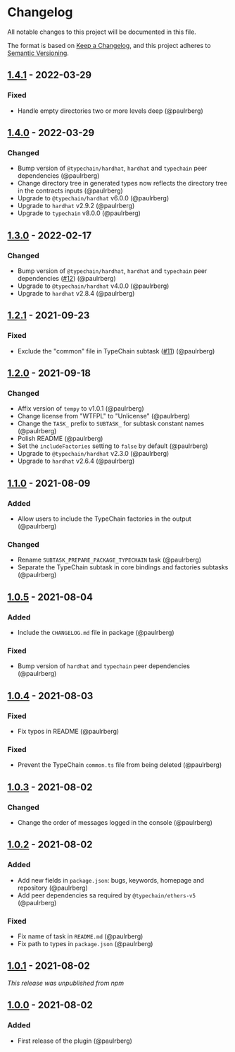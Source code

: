 # Changelog

All notable changes to this project will be documented in this file.

The format is based on [Keep a Changelog](https://keepachangelog.com/en/1.0.0/), and this project adheres to [Semantic
Versioning](https://semver.org/spec/v2.0.0.html).

## [1.4.1] - 2022-03-29

### Fixed

- Handle empty directories two or more levels deep (@paulrberg)

## [1.4.0] - 2022-03-29

### Changed

- Bump version of `@typechain/hardhat`, `hardhat` and `typechain` peer dependencies (@paulrberg)
- Change directory tree in generated types now reflects the directory tree in the contracts inputs (@paulrberg)
- Upgrade to `@typechain/hardhat` v6.0.0 (@paulrberg)
- Upgrade to `hardhat` v2.9.2 (@paulrberg)
- Upgrade to `typechain` v8.0.0 (@paulrberg)

## [1.3.0] - 2022-02-17

### Changed

- Bump version of `@typechain/hardhat`, `hardhat` and `typechain` peer dependencies ([#12](https://github.com/paulrberg/hardhat-packager/issues/12)) (@paulrberg)
- Upgrade to `@typechain/hardhat` v4.0.0 (@paulrberg)
- Upgrade to `hardhat` v2.8.4 (@paulrberg)

## [1.2.1] - 2021-09-23

### Fixed

- Exclude the "common" file in TypeChain subtask ([#11](https://github.com/paulrberg/hardhat-packager/issues/11)) (@paulrberg)

## [1.2.0] - 2021-09-18

### Changed

- Affix version of `tempy` to v1.0.1 (@paulrberg)
- Change license from "WTFPL" to "Unlicense" (@paulrberg)
- Change the `TASK_` prefix to `SUBTASK_` for subtask constant names (@paulrberg)
- Polish README (@paulrberg)
- Set the `includeFactories` setting to `false` by default (@paulrberg)
- Upgrade to `@typechain/hardhat` v2.3.0 (@paulrberg)
- Upgrade to `hardhat` v2.6.4 (@paulrberg)

## [1.1.0] - 2021-08-09

### Added

- Allow users to include the TypeChain factories in the output (@paulrberg)

### Changed

- Rename `SUBTASK_PREPARE_PACKAGE_TYPECHAIN` task (@paulrberg)
- Separate the TypeChain subtask in core bindings and factories subtasks (@paulrberg)

## [1.0.5] - 2021-08-04

### Added

- Include the `CHANGELOG.md` file in package (@paulrberg)

### Fixed

- Bump version of `hardhat` and `typechain` peer dependencies (@paulrberg)

## [1.0.4] - 2021-08-03

### Fixed

- Fix typos in README (@paulrberg)

### Fixed

- Prevent the TypeChain `common.ts` file from being deleted (@paulrberg)

## [1.0.3] - 2021-08-02

### Changed

- Change the order of messages logged in the console (@paulrberg)

## [1.0.2] - 2021-08-02

### Added

- Add new fields in `package.json`: bugs, keywords, homepage and repository (@paulrberg)
- Add peer dependencies sa required by `@typechain/ethers-v5` (@paulrberg)

### Fixed

- Fix name of task in `README.md` (@paulrberg)
- Fix path to types in `package.json` (@paulrberg)

## [1.0.1] - 2021-08-02

_This release was unpublished from npm_

## [1.0.0] - 2021-08-02

### Added

- First release of the plugin (@paulrberg)

[1.4.1]: https://github.com/paulrberg/hardhat-packager/compare/v1.4.0...v1.4.1
[1.4.0]: https://github.com/paulrberg/hardhat-packager/compare/v1.3.0...v1.4.0
[1.3.0]: https://github.com/paulrberg/hardhat-packager/compare/v1.2.1...v1.3.0
[1.2.1]: https://github.com/paulrberg/hardhat-packager/compare/v1.2.0...v1.2.1
[1.2.0]: https://github.com/paulrberg/hardhat-packager/compare/v1.1.0...v1.2.0
[1.1.0]: https://github.com/paulrberg/hardhat-packager/compare/v1.0.5...v1.1.0
[1.0.5]: https://github.com/paulrberg/hardhat-packager/compare/v1.0.4...v1.0.5
[1.0.4]: https://github.com/paulrberg/hardhat-packager/compare/v1.0.3...v1.0.4
[1.0.3]: https://github.com/paulrberg/hardhat-packager/compare/v1.0.2...v1.0.3
[1.0.2]: https://github.com/paulrberg/hardhat-packager/compare/v1.0.1...v1.0.2
[1.0.1]: https://github.com/paulrberg/hardhat-packager/compare/v1.0.0...v1.0.1
[1.0.0]: https://github.com/paulrberg/hardhat-packager/releases/tag/v1.0.0
